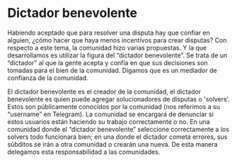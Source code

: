 # Dictador benevolente

Habiendo aceptado que para resolver una disputa hay que confiar en alguien,  ¿cómo hacer que haya menos incentivos para crear disputas? Con respecto a este tema, la comunidad hizo varias propuestas. Y la que desarrollamos es utilizar la figura del “dictador benevolente”. Se trata de un “dictador” al que la gente acepta y confía en que sus decisiones son tomadas para el bien de la comunidad. Digamos que es un mediador de confianza de la comunidad.

El dictador benevolente es el creador de la comunidad, el dictador benevolente es quien puede agregar solucionadores de disputas o 'solvers'. Estos son públicamente conocidos por la comunidad (nos referimos a su “username” en Telegram). La comunidad se encargará de denunciar si estos usuarios están haciendo su trabajo correctamente o no. En una comunidad donde el “dictador benevolente” seleccione correctamente a los solvers todo funcionará bien; en una donde el dictador cometa errores, sus súbditos se irán a otra comunidad o crearán una nueva. De esta manera delegamos esta responsabilidad a las comunidades.